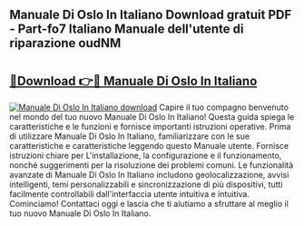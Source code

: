## Manuale Di Oslo In Italiano Download gratuit PDF - Part-fo7 Italiano Manuale dell'utente di riparazione oudNM

# <h2><a href="http://dfg53m7.blite.top/?on=Manuale+Di+Oslo+In+Italiano">🔗Download 👉🔴 Manuale Di Oslo In Italiano</a></h2>

[![Manuale Di Oslo In Italiano download](https://i.imgur.com/lujVjoI.png)](http://dfg53m7.blite.top/?on=Manuale+Di+Oslo+In+Italiano)
Capire il tuo compagno benvenuto nel mondo del tuo nuovo Manuale Di Oslo In Italiano! Questa guida spiega le caratteristiche e le funzioni e fornisce importanti istruzioni operative. Prima di utilizzare Manuale Di Oslo In Italiano, familiarizzare con le sue caratteristiche e caratteristiche leggendo questo Manuale utente. Fornisce istruzioni chiare per L'installazione, la configurazione e il funzionamento, nonché suggerimenti per la risoluzione dei problemi comuni. Le funzionalità avanzate di Manuale Di Oslo In Italiano includono geolocalizzazione, avvisi intelligenti, temi personalizzabili e sincronizzazione di più dispositivi, tutti facilmente controllabili dall'interfaccia utente intuitiva e intuitiva. Cominciamo! Contattaci oggi e lascia che ti aiutiamo a sfruttare al meglio il tuo nuovo Manuale Di Oslo In Italiano.
